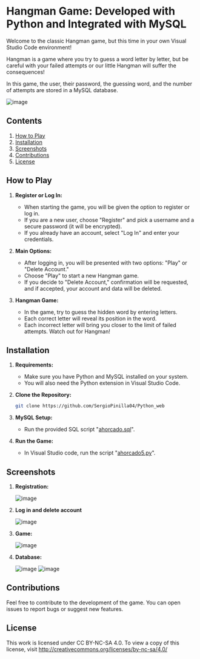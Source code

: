 # Hangman Game: Developed with Python and Integrated with MySQL

Welcome to the classic Hangman game, but this time in your own Visual Studio Code environment!

Hangman is a game where you try to guess a word letter by letter, but be careful with your failed attempts or our little Hangman will suffer the consequences!

In this game, the user, their password, the guessing word, and the number of attempts are stored in a MySQL database.

![image](https://github.com/SergioPinilla04/Ahorcado/assets/113448338/b1053bc7-b50f-474a-ad48-c2227f4bf595)

## Contents

1. [How to Play](#how-to-play)
2. [Installation](#installation)
3. [Screenshots](#screenshots)
4. [Contributions](#contributions)
5. [License](#license)

## How to Play

1. **Register or Log In:**
   - When starting the game, you will be given the option to register or log in.
   - If you are a new user, choose "Register" and pick a username and a secure password (it will be encrypted).
   - If you already have an account, select "Log In" and enter your credentials.

2. **Main Options:**
   - After logging in, you will be presented with two options: "Play" or "Delete Account."
   - Choose "Play" to start a new Hangman game.
   - If you decide to "Delete Account," confirmation will be requested, and if accepted, your account and data will be deleted.

3. **Hangman Game:**
   - In the game, try to guess the hidden word by entering letters.
   - Each correct letter will reveal its position in the word.
   - Each incorrect letter will bring you closer to the limit of failed attempts. Watch out for Hangman!

## Installation

1. **Requirements:**
   - Make sure you have Python and MySQL installed on your system.
   - You will also need the Python extension in Visual Studio Code.

2. **Clone the Repository:**
   ```bash
   git clone https://github.com/SergioPinilla04/Python_web

3. **MySQL Setup:**
    - Run the provided SQL script "[ahorcado.sql](./ahorcado.sql)".

4. **Run the Game:**
    - In Visual Studio code, run the script "[ahorcado5.py](./ahorcado5.py)".

## Screenshots

1. **Registration:**

    ![image](https://github.com/SergioPinilla04/Ahorcado/assets/113448338/73a0dcae-2448-4509-b0a1-481b7172bee0)

2. **Log in and delete account**

    ![image](https://github.com/SergioPinilla04/Ahorcado/assets/113448338/a17e6a86-6429-4be6-9245-3fd2805da611)

3. **Game:**

    ![image](https://github.com/SergioPinilla04/Ahorcado/assets/113448338/c27bac6c-9436-4246-a706-2f37c073701f)

4. **Database:**

    ![image](https://github.com/SergioPinilla04/Ahorcado/assets/113448338/169b7104-e176-431e-a048-60d22be4b290)
 ![image](https://github.com/SergioPinilla04/Ahorcado/assets/113448338/3140facd-c627-4d32-aa10-28fe00b5123d)

## Contributions

Feel free to contribute to the development of the game. You can open issues to report bugs or suggest new features.

## License

This work is licensed under CC BY-NC-SA 4.0. To view a copy of this license, visit http://creativecommons.org/licenses/by-nc-sa/4.0/
